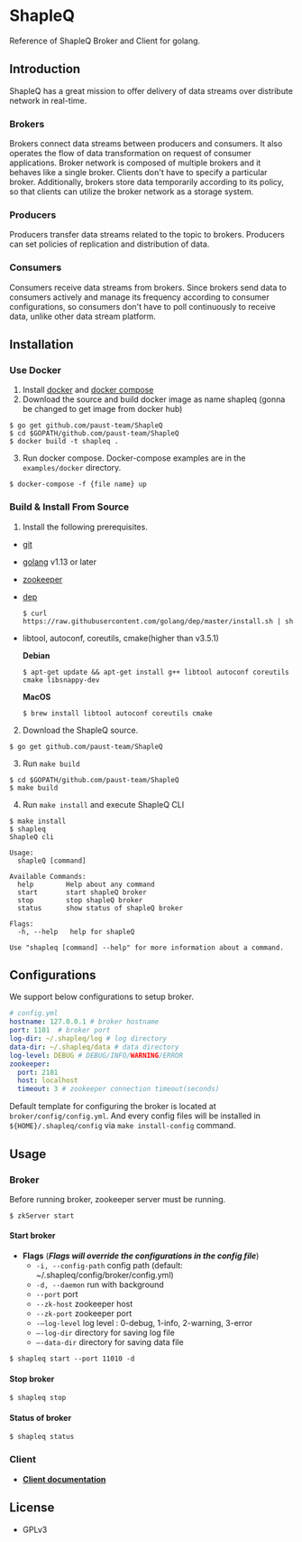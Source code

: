# ShapleQ
Reference of ShapleQ Broker and Client for golang.

## Introduction
ShapleQ has a great mission to offer delivery of data streams over distribute network in real-time.

### Brokers
Brokers connect data streams between producers and consumers. It also operates the flow of data transformation on request of consumer applications. Broker network is composed of multiple brokers and it behaves like a single broker. Clients don't have to specify a particular broker. Additionally, brokers store data temporarily according to its policy, so that clients can utilize the broker network as a storage system.

### Producers
Producers transfer data streams related to the topic to brokers. Producers can set policies of replication and distribution of data.

### Consumers
Consumers receive data streams from brokers. Since brokers send data to consumers actively and manage its frequency according to consumer configurations, so consumers don't have to poll continuously to receive data, unlike other data stream platform. 

## Installation
### Use Docker
1. Install [docker](https://docs.docker.com/get-docker/) and [docker compose](https://docs.docker.com/compose/install/) 
2. Download the source and build docker image as name shapleq (gonna be changed to get image from docker hub)
```
$ go get github.com/paust-team/ShapleQ
$ cd $GOPATH/github.com/paust-team/ShapleQ
$ docker build -t shapleq .
```
3. Run docker compose. Docker-compose examples are in the `examples/docker` directory.
```
$ docker-compose -f {file name} up
```

### Build & Install From Source
1. Install the following prerequisites.
* [git](https://git-scm.com)
* [golang](https://golang.org/dl/) v1.13 or later
* [zookeeper](https://zookeeper.apache.org/doc/r3.1.2/zookeeperStarted.html#sc_Download)
* [dep](https://golang.github.io/dep/)
  ```
  $ curl https://raw.githubusercontent.com/golang/dep/master/install.sh | sh
  ```
* libtool, autoconf, coreutils, cmake(higher than v3.5.1)

  **Debian**
  ```
  $ apt-get update && apt-get install g++ libtool autoconf coreutils cmake libsnappy-dev
  ```
  **MacOS**
    ```
  $ brew install libtool autoconf coreutils cmake
  ```
2. Download the ShapleQ source.
```
$ go get github.com/paust-team/ShapleQ
```
3. Run `make build`
```
$ cd $GOPATH/github.com/paust-team/ShapleQ
$ make build
```
4. Run `make install` and execute ShapleQ CLI 
```
$ make install 
$ shapleq 
ShapleQ cli

Usage:
  shapleQ [command]

Available Commands:
  help        Help about any command
  start       start shapleQ broker
  stop        stop shapleQ broker
  status      show status of shapleQ broker

Flags:
  -h, --help   help for shapleQ

Use "shapleq [command] --help" for more information about a command.
```
## Configurations
We support below configurations to setup broker.

```yaml
# config.yml
hostname: 127.0.0.1 # broker hostname
port: 1101  # broker port
log-dir: ~/.shapleq/log # log directory
data-dir: ~/.shapleq/data # data directory
log-level: DEBUG # DEBUG/INFO/WARNING/ERROR
zookeeper:
  port: 2181
  host: localhost
  timeout: 3 # zookeeper connection timeout(seconds)
```

Default template for configuring the broker is located at `broker/config/config.yml`. And every config files will be installed in `${HOME}/.shapleq/config` via `make install-config` command. 

## Usage
### Broker
Before running broker, zookeeper server must be running.

```shell
$ zkServer start
```

#### Start broker
- **Flags** (***Flags will override the configurations in the config file***)
	- `-i, --config-path` config path (default: ~/.shapleq/config/broker/config.yml)
	- `-d, --daemon` run with background
	- `--port` port
	- `--zk-host` zookeeper host
	- `--zk-port` zookeeper port
	- `-—log-level` log level : 0-debug, 1-info, 2-warning, 3-error
	- `—-log-dir` directory for saving log file
	- `—-data-dir` directory for saving data file

```shell
$ shapleq start --port 11010 -d
```

#### Stop broker

```shell
$ shapleq stop
```

#### Status of broker

```shell
$ shapleq status
```

### Client
- **[Client documentation](https://github.com/paust-team/shapleq/tree/master/client#shapleq-client)**

## License
- GPLv3
